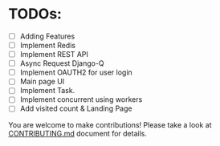 # TODOs:
- [ ] Adding Features
- [ ] Implement Redis
- [ ] Implement REST API 
- [ ] Async Request Django-Q
- [ ] Implement OAUTH2 for user login
- [ ] Main page UI
- [ ] Implement Task. 
- [ ] Implement concurrent using workers
- [ ] Add visited count & Landing Page

You are welcome to make contributions! Please take a look at [CONTRIBUTING.md](./CONTRIBUTING.md) document for details.